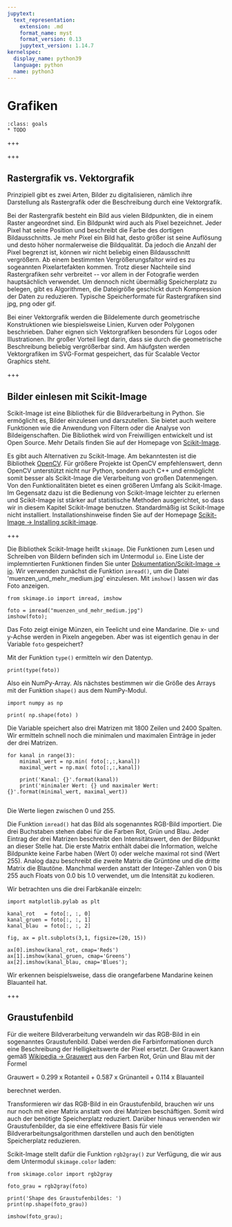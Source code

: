 ```yaml
---
jupytext:
  text_representation:
    extension: .md
    format_name: myst
    format_version: 0.13
    jupytext_version: 1.14.7
kernelspec:
  display_name: python39
  language: python
  name: python3
---
```


# Grafiken

```{admonition} Lernziele
:class: goals
* TODO
```

+++



+++

## Rastergrafik vs. Vektorgrafik

Prinzipiell gibt es zwei Arten, Bilder zu digitalisieren, nämlich ihre
Darstellung als Rastergrafik oder die Beschreibung durch eine Vektorgrafik.

Bei der Rastergrafik besteht ein Bild aus vielen Bildpunkten, die in einem
Raster angeordnet sind. Ein Bildpunkt wird auch als Pixel bezeichnet. Jeder
Pixel hat seine Position und beschreibt die Farbe des dortigen Bildausschnitts.
Je mehr Pixel ein Bild hat, desto größer ist seine Auflösung und desto höher
normalerweise die Bildqualität. Da jedoch die Anzahl der Pixel begrenzt ist,
können wir nicht beliebig einen Bildausschnitt vergrößern. Ab einem bestimmten
Vergrößerungsfaltor wird es zu sogeannten Pixelartefakten kommen. Trotz dieser
Nachteile sind Rastergrafiken sehr verbreitet -- vor allem in der Fotografie
werden hauptsächlich verwendet. Um dennoch nicht übermäßig Speicherplatz zu
belegen, gibt es Algorithmen, die Dateigröße geschickt durch Kompression der
Daten zu reduzieren. Typische Speicherformate für Rastergrafiken sind jpg, png
oder gif. 

Bei einer Vektorgrafik werden die Bildelemente durch geometrische Konstruktionen
wie biespielsweise Linien, Kurven oder Polygonen beschrieben. Daher eignen sich
Vektorgrafiken besonders für Logos oder Illustrationen. Ihr großer Vorteil liegt
darin, dass sie durch die geometrische Beschreibung beliebig vergrößerbar sind.
Am häufgsten werden Vektorgrafiken im SVG-Format gespeichert, das für Scalable
Vector Graphics steht.

+++

## Bilder einlesen mit Scikit-Image

Scikit-Image ist eine Bibliothek für die Bildverarbeitung in Python. Sie
ermöglicht es, Bilder einzulesen und darszutellen. Sie bietet auch weitere
Funktionen wie die Anwendung von Filtern oder die Analyse von Bildeigenschaften.
Die Bibliothek wird von Freiwilligen entwickelt und ist Open Source. Mehr
Details finden Sie auf der Homepage von
[Scikit-Image](https://scikit-image.org).

Es gibt auch Alternativen zu Scikit-Image. Am bekanntesten ist die Bibliothek
[OpenCV](https://opencv.org). Für größere Projekte ist OpenCV empfehlenswert,
denn OpenCV unterstützt nicht nur Python, sondern auch C++ und ermöglicht somit
besser als Scikit-Image die Verarbeitung von großen Datenmengen. Von den
Funktionalitäten bietet es einen größeren Umfang als Scikit-Image. Im Gegensatz
dazu ist die Bedienung von Scikit-Image leichter zu erlernen und Scikit-Image
ist stärker auf statistische Methoden ausgerichtet, so dass wir in diesem
Kapitel Scikit-Image benutzen. Standardmäßig ist Scikit-Image nicht installiert.
Installationshinweise finden Sie auf der Homepage [Scikit-Image → Installing
scikit-image](https://scikit-image.org/docs/dev/install.html).

+++

Die Bibliothek Scikit-Image heißt `skimage`. Die Funktionen zum Lesen und
Schreiben von Bildern befinden sich im Untermodul `io`. Eine Liste der
implemntierten Funktionen finden Sie unter [Dokumentation/Scikit-Image →
io](https://scikit-image.org/docs/stable/api/skimage.io.html). Wir verwenden
zunächst die Funktion `imread()`, um die Datei 'muenzen_und_mehr_medium.jpg'
einzulesen. Mit `imshow()` lassen wir das Foto anzeigen.

```{code-cell} ipython3
from skimage.io import imread, imshow                                             

foto = imread("muenzen_und_mehr_medium.jpg")   
imshow(foto);                                
```

Das Foto zeigt einige Münzen, ein Teelicht und eine Mandarine. Die x- und y-Achse werden in Pixeln angegeben. Aber was ist eigentlich genau in der Variable `foto` gespeichert?

Mit der Funktion `type()` ermitteln wir den Datentyp.

```{code-cell} ipython3
print(type(foto))
```

Also ein NumPy-Array. Als nächstes bestimmen wir die Größe des Arrays mit der
Funktion `shape()` aus dem NumPy-Modul.

```{code-cell} ipython3
import numpy as np

print( np.shape(foto) )
```

Die Variable speichert also drei Matrizen mit 1800 Zeilen und 2400 Spalten. Wir ermitteln schnell noch die minimalen und maximalen Einträge in jeder der drei Matrizen.

```{code-cell} ipython3
for kanal in range(3):
    minimal_wert = np.min( foto[:,:,kanal])
    maximal_wert = np.max( foto[:,:,kanal])

    print('Kanal: {}'.format(kanal))
    print('minimaler Wert: {} und maximaler Wert: {}'.format(minimal_wert, maximal_wert))
   
```

Die Werte liegen zwischen 0 und 255.

Die Funktion `imread()` hat das Bild als sogenanntes RGB-Bild importiert. Die
drei Buchstaben stehen dabei für die Farben Rot, Grün und Blau. Jeder Eintrag
der drei Matrizen beschreibt den Intensitätswert, den der Bildpunkt an dieser
Stelle hat. Die erste Matrix enthält dabei die Information, welche Bildpunkte
keine Farbe haben (Wert 0) oder welche maximal rot sind (Wert 255). Analog dazu
beschreibt die zweite Matrix die Grüntöne und die dritte Matrix die Blautöne.
Manchmal werden anstatt der Integer-Zahlen von 0 bis 255 auch Floats von 0.0 bis
1.0 verwendet, um die Intensität zu kodieren.

Wir betrachten uns die drei Farbkanäle einzeln:

```{code-cell} ipython3
import matplotlib.pylab as plt

kanal_rot   = foto[:, :, 0]
kanal_gruen = foto[:, :, 1]
kanal_blau  = foto[:, :, 2]

fig, ax = plt.subplots(3,1, figsize=(20, 15))

ax[0].imshow(kanal_rot, cmap='Reds')
ax[1].imshow(kanal_gruen, cmap='Greens')
ax[2].imshow(kanal_blau, cmap='Blues');
```

Wir erkennen beispielsweise, dass die orangefarbene Mandarine keinen Blauanteil
hat.

+++

## Graustufenbild

Für die weitere Bildverarbeitung verwandeln wir das RGB-Bild in ein sogenanntes
Graustufenbild. Dabei werden die Farbinformationen durch eine Beschreibung der
Helligkeitswerte der Pixel ersetzt. Der Grauwert kann gemäß [Wikipedia →
Grauwert](https://de.wikipedia.org/wiki/Grauwert) aus den Farben Rot, Grün und
Blau mit der Formel

Grauwert = 0.299 x Rotanteil + 0.587 x Grünanteil + 0.114 x Blauanteil

berechnet werden.

Transformieren wir das RGB-Bild in ein Graustufenbild, brauchen wir uns nur noch
mit einer Matrix anstatt von drei Matrizen beschäftigen. Somit wird auch der
benötigte Speicherplatz reduziert. Darüber hinaus verwenden wir
Graustufenbilder, da sie eine effektivere Basis für viele
Bildverarbeitungsalgorithmen darstellen und auch den benötigten Speicherplatz
reduzieren.

Scikit-Image stellt dafür die Funktion `rgb2gray()` zur Verfügung, die wir aus
dem Untermodul `skimage.color` laden:

```{code-cell} ipython3
from skimage.color import rgb2gray

foto_grau = rgb2gray(foto)

print('Shape des Graustufenbildes: ')
print(np.shape(foto_grau))

imshow(foto_grau);
```
